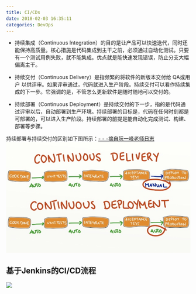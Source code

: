 ```yaml
---
title: CI/CDs
date: 2018-02-03 16:35:11
categories: DevOps
---
```

+ 持续集成（Continuous Integration）的目的是让产品可以快速迭代，同时还能保持高质量。核心措施是代码集成到主干之前，必须通过自动化测试。只要有一个测试用例失败，就不能集成。优点就是能快速发现错误，防止分支大幅偏离主干。   

+ 持续交付（Continuous Delivery）是指频繁的将软件的新版本交付给 QA或用户 以供评审。如果评审通过，代码就进入生产阶段。持续交付可以看作持续集成的下一步。它强调的是，不管怎么更新软件是随时随地可以交付的。

+ 持续部署（Continuous Deployment）是持续交付的下一步，指的是代码通过评审以后，自动部署到生产环境。持续部署的目标是，代码在任何时刻都是可部署的，可以进入生产阶段。持续部署的前提是能自动化完成测试、构建、部署等步骤。

<!-- more -->

持续部署与持续交付的区别如下图所示：[- - -摘自阮一峰老师日志](http://www.ruanyifeng.com/blog/2015/09/continuous-integration.html)
![](/images/k_CD.png)

## 基于Jenkins的CI/CD流程

![](/images/k_DevOps.png)
